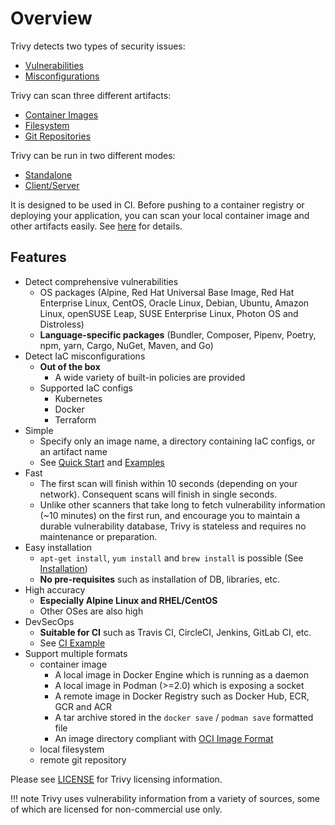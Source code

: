 # Overview

Trivy detects two types of security issues:

- [Vulnerabilities](../vulnerability/scanning/index.md)
- [Misconfigurations](../misconfiguration/index.md)

Trivy can scan three different artifacts:

- [Container Images](./scanning/image.md)
- [Filesystem](./scanning/filesystem.md)
- [Git Repositories](./scanning/git-repository.md)

Trivy can be run in two different modes:

- [Standalone](./modes/standalone.md)
- [Client/Server](./modes/client-server.md)

It is designed to be used in CI. Before pushing to a container registry or deploying your application, you can scan your local container image and other artifacts easily.
See [here](./integrations/index.md) for details.

## Features

- Detect comprehensive vulnerabilities
    - OS packages (Alpine, Red Hat Universal Base Image, Red Hat Enterprise Linux, CentOS, Oracle Linux, Debian, Ubuntu, Amazon Linux, openSUSE Leap, SUSE Enterprise Linux, Photon OS and Distroless)
    - **Language-specific packages** (Bundler, Composer, Pipenv, Poetry, npm, yarn, Cargo, NuGet, Maven, and Go)
- Detect IaC misconfigurations
    - **Out of the box**
        - A wide variety of built-in policies are provided
    - Supported IaC configs
        - Kubernetes
        - Docker  
        - Terraform
- Simple
    - Specify only an image name, a directory containing IaC configs, or an artifact name
    - See [Quick Start](quickstart.md) and [Examples](examples/index.md)
- Fast
    - The first scan will finish within 10 seconds (depending on your network). Consequent scans will finish in single seconds.
    - Unlike other scanners that take long to fetch vulnerability information (~10 minutes) on the first run, and encourage you to maintain a durable vulnerability database, Trivy is stateless and requires no maintenance or preparation.
- Easy installation
    - `apt-get install`, `yum install` and `brew install` is possible (See [Installation](getting-started/installation.md))
    - **No pre-requisites** such as installation of DB, libraries, etc.
- High accuracy
    - **Especially Alpine Linux and RHEL/CentOS**
    - Other OSes are also high
- DevSecOps
    - **Suitable for CI** such as Travis CI, CircleCI, Jenkins, GitLab CI, etc.
    - See [CI Example](integrations/index.md)
- Support multiple formats
    - container image
        - A local image in Docker Engine which is running as a daemon
        - A local image in Podman (>=2.0) which is exposing a socket
        - A remote image in Docker Registry such as Docker Hub, ECR, GCR and ACR
        - A tar archive stored in the `docker save` / `podman save` formatted file
        - An image directory compliant with [OCI Image Format](https://github.com/opencontainers/image-spec)
    - local filesystem
    - remote git repository

Please see [LICENSE](https://github.com/aquasecurity/trivy/blob/main/LICENSE) for Trivy licensing information.

!!! note
    Trivy uses vulnerability information from a variety of sources, some of which are licensed for non-commercial use only.
